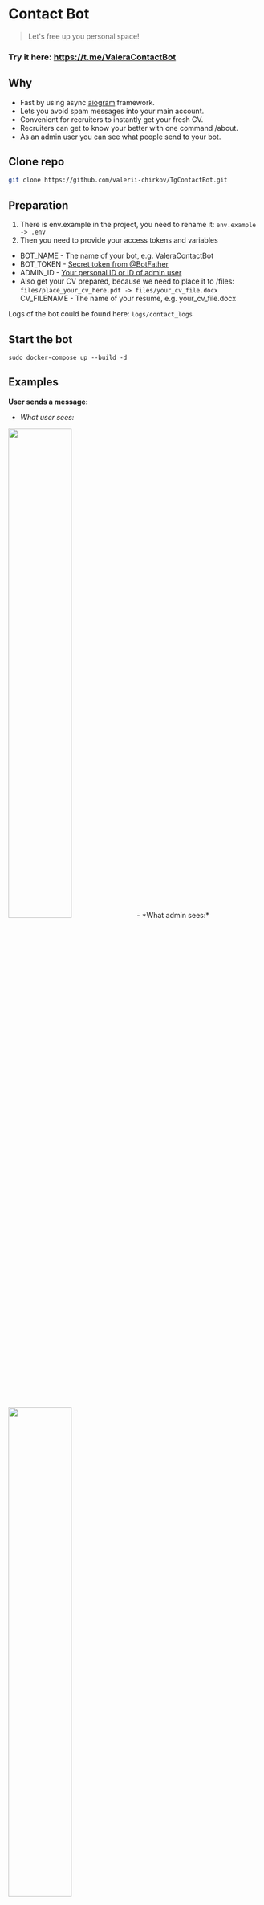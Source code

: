 # Contact Bot
> Let's free up you personal space!

### Try it here: https://t.me/ValeraContactBot

## Why
- Fast by using async [aiogram](https://docs.aiogram.dev/en/latest/) framework.
- Lets you avoid spam messages into your main account.
- Convenient for recruiters to instantly get your fresh CV.
- Recruiters can get to know your better with one command /about.
- As an admin user you can see what people send to your bot.

## Clone repo
```sh
git clone https://github.com/valerii-chirkov/TgContactBot.git
```

## Preparation
1. There is env.example in the project, you need to rename it:
`env.example -> .env`
2. Then you need to provide your access tokens and variables
- BOT_NAME - The name of your bot, e.g. ValeraContactBot
- BOT_TOKEN - [Secret token from @BotFather](https://www.siteguarding.com/en/how-to-get-telegram-bot-api-token)
- ADMIN_ID - [Your personal ID or ID of admin user](t.me/userinfobot)
- Also get your CV prepared, because we need to place it to /files:
`files/place_your_cv_here.pdf -> files/your_cv_file.docx`
CV_FILENAME - The name of your resume, e.g. your_cv_file.docx

Logs of the bot could be found here:
`logs/contact_logs`

## Start the bot
```
sudo docker-compose up --build -d
```

## Examples
**User sends a message:**
- *What user sees:*
<img src="images/user_send_message.jpg" style="width: 50%;"/>
- *What admin sees:*
<img src="images/admin_get_forwarded_message.jpg" style="width: 50%;"/>

**User requests a cv:**
- *What user sees:*
<img src="images/user_request_cv.jpg" style="width: 50%;"/>
- *What admin sees:*
<img src="images/admin_notify_cv.jpg" style="width: 50%;"/>

## Related
- [TgAnimeBot](https://github.com/valerii-chirkov/TgAnimeBot) - Watch anime in telegram